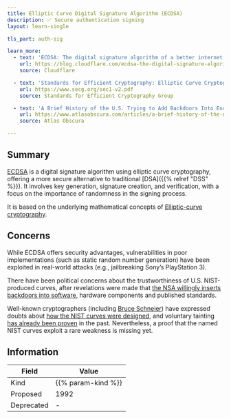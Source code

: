 ```yaml
---
title: Elliptic Curve Digital Signature Algorithm (ECDSA)
description: ✅ Secure authentication signing
layout: learn-single

tls_part: auth-sig

learn_more:
  - text: 'ECDSA: The digital signature algorithm of a better internet'
    url: https://blog.cloudflare.com/ecdsa-the-digital-signature-algorithm-of-a-better-internet/
    source: Cloudflare

  - text: 'Standards for Efficient Cryptography: Elliptic Curve Cryptography'
    url: https://www.secg.org/sec1-v2.pdf
    source: Standards for Efficient Cryptography Group

  - text: 'A Brief History of the U.S. Trying to Add Backdoors Into Encrypted Data'
    url: https://www.atlasobscura.com/articles/a-brief-history-of-the-nsa-attempting-to-insert-backdoors-into-encrypted-data
    source: Atlas Obscura

---
```


## Summary

[ECDSA] is a digital signature algorithm using elliptic curve cryptography, offering a more secure alternative to traditional [DSA]({{% relref "DSS" %}}). It involves key generation, signature creation, and verification, with a focus on the importance of randomness in the signing process.

It is based on the underlying mathematical concepts of [Elliptic-curve cryptography][ECC].

## Concerns

While ECDSA offers security advantages, vulnerabilities in poor implementations (such as static random number generation) have been exploited in real-world attacks (e.g., jailbreaking Sony’s PlayStation 3).

There have been political concerns about the trustworthiness of U.S. NIST-produced curves, after revelations were made that [the NSA willingly inserts backdoors into software][backdoors], hardware components and published standards.

Well-known cryptographers (including [Bruce Schneier]) have expressed doubts about [how the NIST curves were designed][P-curves], and voluntary tainting [has already been proven][tainting] in the past. Nevertheless, a proof that the named NIST curves exploit a rare weakness is missing yet.

## Information

| Field      | Value              |
|------------|--------------------|
| Kind       | {{% param-kind %}} |
| Proposed   | 1992               |
| Deprecated | -                  |

[backdoors]: https://www.theguardian.com/us-news/2015/feb/23/nsa-director-defends-backdoors-into-technology-companies
[Bruce Schneier]: https://www.schneier.com/blog/archives/2013/09/the_nsa_is_brea.html
[ECC]: https://en.wikipedia.org/wiki/Elliptic-curve_cryptography
[ECDSA]: https://en.wikipedia.org/wiki/Elliptic_Curve_Digital_Signature_Algorithm
[P-curves]: https://safecurves.cr.yp.to/rigid.html
[tainting]: https://www.scientificamerican.com/article/nsa-nist-encryption-scandal/
